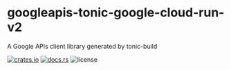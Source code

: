 # googleapis-tonic-google-cloud-run-v2

A Google APIs client library generated by tonic-build

[![crates.io](https://img.shields.io/crates/v/googleapis-tonic-google-cloud-run-v2)](https://crates.io/crates/googleapis-tonic-google-cloud-run-v2)
[![docs.rs](https://img.shields.io/docsrs/googleapis-tonic-google-cloud-run-v2)](https://docs.rs/googleapis-tonic-google-cloud-run-v2)
![license](https://img.shields.io/crates/l/googleapis-tonic-google-cloud-run-v2)
